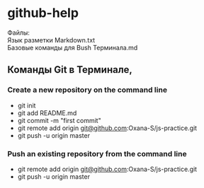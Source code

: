 # github-help
Файлы:   
Язык разметки Markdown.txt  
Базовые команды для Bush Терминала.md 

## Команды Git в Терминале, 
### Сreate a new repository on the command line
* git init
* git add README.md
* git commit -m "first commit"
* git remote add origin git@github.com:Oxana-S/js-practice.git
* git push -u origin master

### Push an existing repository from the command line

* git remote add origin git@github.com:Oxana-S/js-practice.git
* git push -u origin master

